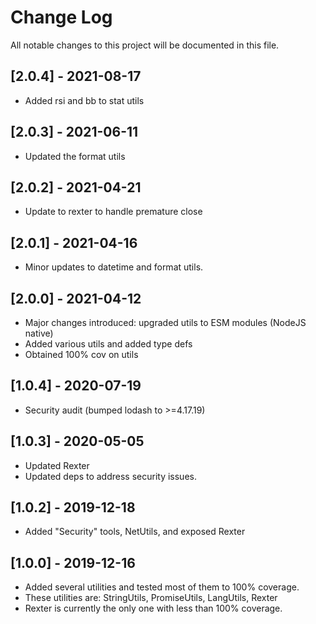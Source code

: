 
# Change Log
All notable changes to this project will be documented in this file.

## [2.0.4] - 2021-08-17
- Added rsi and bb to stat utils

## [2.0.3] - 2021-06-11
- Updated the format utils

## [2.0.2] - 2021-04-21
- Update to rexter to handle premature close

## [2.0.1] - 2021-04-16
- Minor updates to datetime and format utils. 

## [2.0.0] - 2021-04-12
- Major changes introduced: upgraded utils to ESM modules (NodeJS native)
- Added various utils and added type defs
- Obtained 100% cov on utils

## [1.0.4] - 2020-07-19
- Security audit (bumped lodash to >=4.17.19)

## [1.0.3] - 2020-05-05
- Updated Rexter
- Updated deps to address security issues.

## [1.0.2] - 2019-12-18
- Added "Security" tools, NetUtils, and exposed Rexter

## [1.0.0] - 2019-12-16

- Added several utilities and tested most of them to 100% coverage.
- These utilities are: StringUtils, PromiseUtils, LangUtils, Rexter
- Rexter is currently the only one with less than 100% coverage. 